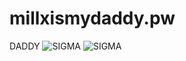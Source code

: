 # millxismydaddy.pw
DADDY
![SIGMA](https://github.com/BackslashG/millxismydaddy.pw/assets/86261944/119d8af0-63e8-4b3c-a8f1-3169c3d17971)
![SIGMA](https://github.com/BackslashG/millxismydaddy.pw/assets/86261944/65e17230-366e-48ea-861a-6a6785450d7b)
